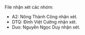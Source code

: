 File nhận xét các nhóm:
- A2: Nông Thành Công nhận xét.
- DTQ: Đinh Việt Cường nhận xét.
- Duo: Nguyễn Ngọc Duy nhận xét.
